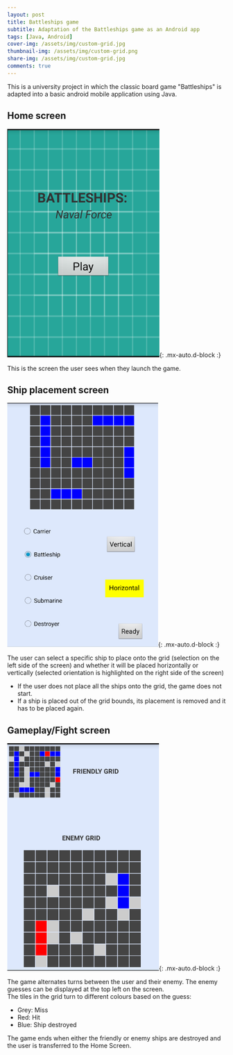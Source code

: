 ```yaml
---
layout: post
title: Battleships game
subtitle: Adaptation of the Battleships game as an Android app
tags: [Java, Android]
cover-img: /assets/img/custom-grid.jpg
thumbnail-img: /assets/img/custom-grid.png
share-img: /assets/img/custom-grid.jpg
comments: true
---
```


This is a university project in which the classic board game "Battleships" is adapted into a basic android mobile application using Java.

## Home screen

![image](/assets/img/home-screen.PNG){: .mx-auto.d-block :}

This is the screen the user sees when they launch the game.

## Ship placement screen

![image](/assets/img/place-fleet.PNG){: .mx-auto.d-block :}

The user can select a specific ship to place onto the grid (selection on the left side of the screen) and whether it will be placed horizontally or vertically (selected orientation is highlighted on the right side of the screen)  
* If the user does not place all the ships onto the grid, the game does not start.
* If a ship is placed out of the grid bounds, its placement is removed and it has to be placed again.


## Gameplay/Fight screen

![image](/assets/img/fight-screen.PNG){: .mx-auto.d-block :}

The game alternates turns between the user and their enemy. The enemy guesses can be displayed at the top left on the screen.  
The tiles in the grid turn to different colours based on the guess:
* Grey: Miss
* Red: Hit
* Blue: Ship destroyed

The game ends when either the friendly or enemy ships are destroyed and the user is transferred to the Home Screen.
